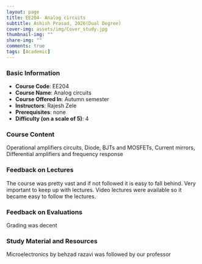 ```yaml
---
layout: page
title: EE204- Analog circuits
subtitle: Ashish Prasad, 2026(Dual Degree)
cover-img: assets/img/Cover_study.jpg
thumbnail-img: ""
share-img: ""
comments: true
tags: [Academic]
---
```


### Basic Information

- **Course Code**: EE204
- **Course Name**: Analog circuits
- **Course Offered In**: Autumn semester
- **Instructors**: Rajesh Zele
- **Prerequisites**: none
- **Difficulty (on a scale of 5)**: 4

### Course Content


Operational amplifiers circuits, Diode, BJTs and MOSFETs, Current mirrors, Differential amplifiers and frequency response
### Feedback on Lectures


The course was pretty vast and if not followed it is easy to fall behind. Very important to keep up with lectures. Video lectures were available so it became easy to follow the lectures.
### Feedback on Evaluations


Grading was decent
### Study Material and Resources


Microelectronics by behzad razavi was followed by our professor